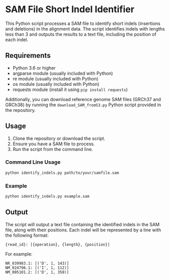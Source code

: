 # SAM File Short Indel Identifier

This Python script processes a SAM file to identify short indels (insertions and deletions) in the alignment data. The script identifies indels with lengths less than 3 and outputs the results to a text file, including the position of each indel.

## Requirements

- Python 3.6 or higher
- argparse module (usually included with Python)
- re module (usually included with Python)
- os module (usually included with Python)
- requests module (install it using `pip install requests`)

Additionally, you can download reference genome SAM files (GRCh37 and GRCh38) by running the `download_SAM_fromS3.py` Python script provided in the repository.

## Usage

1. Clone the repository or download the script.
2. Ensure you have a SAM file to process.
3. Run the script from the command line.

### Command Line Usage

```sh
python identify_indels.py path/to/your/samfile.sam
```

### Example

```sh
python identify_indels.py example.sam
```

## Output

The script will output a text file containing the identified indels in the SAM file, along with their positions. Each indel will be represented by a line with the following format:

```
{read_id}: [{operation}, {length}, {position}]
```

For example:

```
NR_039983.1: [('D', 1, 143)]
NM_024796.1: [('I', 1, 112)]
NM_005101.2: [('D', 1, 350)]
```


